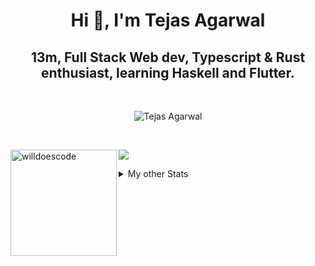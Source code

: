 <h1 align="center"> Hi 👋, I'm Tejas Agarwal    </h1>
<h2 align="center"> 13m, Full Stack Web dev, Typescript & Rust 
enthusiast, learning Haskell and Flutter. </h2>

<br />

<p align="center">
<img src="https://github-profile-trophy.vercel.app/?username=tejasag&theme=onedark&margin-w=15&margin-h=15&column=7" alt="Tejas Agarwal" /></a>
</p>

<br />
<p align="center">
<div>
<img height="170" align="left" src="https://github-readme-stats.vercel.app/api?username=tejasag&count_private=true&include_all_commits=true&theme=onedark" alt="willdoescode" />
<img src="https://github-readme-stats.vercel.app/api/top-langs/?username=tejasag&layout=compact&theme=onedark&langs_count=15" />
</div>
</p>

<details>
<summary>My other Stats</summary>
<!--START_SECTION:waka-->
![Profile Views](http://img.shields.io/badge/Profile%20Views-6-blue)

![Lines of code](https://img.shields.io/badge/From%20Hello%20World%20I%27ve%20Written-428630%20lines%20of%20code-blue)

**🐱 My Github Data** 

> 🏆 201 Contributions in the Year 2021
 > 
> 📦 9.7 kB Used in Github's Storage 
 > 
> 🚫 Not Opted to Hire
 > 
> 📜 24 Public Repositories 
 > 
> 🔑 4 Private Repositories  
 > 
**I'm an Early 🐤** 

```text
🌞 Morning    6 commits      █████░░░░░░░░░░░░░░░░░░░░   21.43% 
🌆 Daytime    11 commits     █████████░░░░░░░░░░░░░░░░   39.29% 
🌃 Evening    11 commits     █████████░░░░░░░░░░░░░░░░   39.29% 
🌙 Night      0 commits      ░░░░░░░░░░░░░░░░░░░░░░░░░   0.0%

```
📅 **I'm Most Productive on Thursday** 

```text
Monday       1 commits      █░░░░░░░░░░░░░░░░░░░░░░░░   3.57% 
Tuesday      5 commits      ████░░░░░░░░░░░░░░░░░░░░░   17.86% 
Wednesday    3 commits      ██░░░░░░░░░░░░░░░░░░░░░░░   10.71% 
Thursday     8 commits      ███████░░░░░░░░░░░░░░░░░░   28.57% 
Friday       3 commits      ██░░░░░░░░░░░░░░░░░░░░░░░   10.71% 
Saturday     4 commits      ███░░░░░░░░░░░░░░░░░░░░░░   14.29% 
Sunday       4 commits      ███░░░░░░░░░░░░░░░░░░░░░░   14.29%

```


📊 **This Week I Spent My Time On** 

```text
⌚︎ Time Zone: Asia/Kolkata

💬 Programming Languages: 
Rust                     4 hrs 5 mins        ██████████████████░░░░░░░   74.77% 
TOML                     42 mins             ███░░░░░░░░░░░░░░░░░░░░░░   13.08% 
TypeScript               38 mins             ███░░░░░░░░░░░░░░░░░░░░░░   11.62% 
Git Config               0 secs              ░░░░░░░░░░░░░░░░░░░░░░░░░   0.28% 
JavaScript               0 secs              ░░░░░░░░░░░░░░░░░░░░░░░░░   0.17%

🔥 Editors: 
CLion                    4 hrs 47 mins       ██████████████████████░░░   87.7% 
WebStorm                 38 mins             ███░░░░░░░░░░░░░░░░░░░░░░   11.85% 
VS Code                  1 min               ░░░░░░░░░░░░░░░░░░░░░░░░░   0.45%

🐱‍💻 Projects: 
pagurus                  1 hr 58 mins        █████████░░░░░░░░░░░░░░░░   36.22% 
graphql-rocket-template  1 hr 46 mins        ████████░░░░░░░░░░░░░░░░░   32.37% 
kibbeh                   38 mins             ███░░░░░░░░░░░░░░░░░░░░░░   11.85% 
testing-graphql-actix    33 mins             ██░░░░░░░░░░░░░░░░░░░░░░░   10.24% 
rocket_vs_actix          28 mins             ██░░░░░░░░░░░░░░░░░░░░░░░   8.63%

💻 Operating System: 
Linux                    5 hrs 28 mins       █████████████████████████   100.0%

```


<!--END_SECTION:waka-->
</details>
